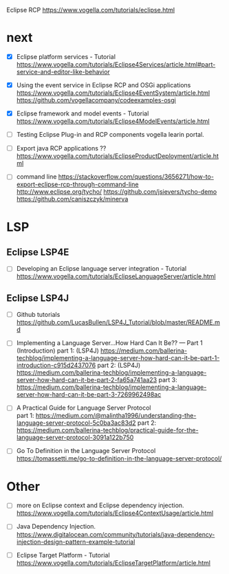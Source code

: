 Eclipse RCP
https://www.vogella.com/tutorials/eclipse.html

# next
- [x] Eclipse platform services - Tutorial
	https://www.vogella.com/tutorials/Eclipse4Services/article.html#part-service-and-editor-like-behavior

- [x] Using the event service in Eclipse RCP and OSGi applications
	https://www.vogella.com/tutorials/Eclipse4EventSystem/article.html
	https://github.com/vogellacompany/codeexamples-osgi
	
- [x] Eclipse framework and model events - Tutorial
	https://www.vogella.com/tutorials/Eclipse4ModelEvents/article.html

- [ ] Testing Eclipse Plug-in and RCP components
	 vogella learin portal.

- [ ] Export java RCP applications ??
	https://www.vogella.com/tutorials/EclipseProductDeployment/article.html

- [ ] command line
	https://stackoverflow.com/questions/3656271/how-to-export-eclipse-rcp-through-command-line
	http://www.eclipse.org/tycho/
	https://github.com/jsievers/tycho-demo
	https://github.com/caniszczyk/minerva
	
# LSP
## Eclipse LSP4E 
- [ ] Developing an Eclipse language server integration - Tutorial
	https://www.vogella.com/tutorials/EclipseLanguageServer/article.html

## Eclipse LSP4J
- [ ] Github tutorials
	https://github.com/LucasBullen/LSP4J_Tutorial/blob/master/README.md

- [ ] Implementing a Language Server…How Hard Can It Be?? — Part 1 (Introduction)
	part 1: (LSP4J) https://medium.com/ballerina-techblog/implementing-a-language-server-how-hard-can-it-be-part-1-introduction-c915d2437076
	part 2: (LSP4J) https://medium.com/ballerina-techblog/implementing-a-language-server-how-hard-can-it-be-part-2-fa65a741aa23
	part 3: https://medium.com/ballerina-techblog/implementing-a-language-server-how-hard-can-it-be-part-3-7269962498ac

- [ ] A Practical Guide for Language Server Protocol	
	part 1: https://medium.com/@malintha1996/understanding-the-language-server-protocol-5c0ba3ac83d2
	part 2: https://medium.com/ballerina-techblog/practical-guide-for-the-language-server-protocol-3091a122b750

- [ ] Go To Definition in the Language Server Protocol
	https://tomassetti.me/go-to-definition-in-the-language-server-protocol/

# Other
- [ ] more on Eclipse context and Eclipse dependency injection.
	https://www.vogella.com/tutorials/Eclipse4ContextUsage/article.html
	
- [ ] Java Dependency Injection.
	https://www.digitalocean.com/community/tutorials/java-dependency-injection-design-pattern-example-tutorial
	 
	 
- [ ] Eclipse Target Platform - Tutorial
	https://www.vogella.com/tutorials/EclipseTargetPlatform/article.html
